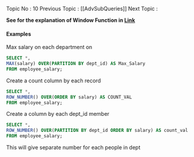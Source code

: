 Topic No : 10
Previous Topic : [[AdvSubQueries]]
Next Topic : 

**See for the explanation of Window Function in [Link](https://www.geeksforgeeks.org/window-functions-in-sql/)**

#### Examples

Max salary on each department on 
```SQL
SELECT *,
MAX(salary) OVER(PARTITION BY dept_id) AS Max_Salary
FROM employee_salary;
```

Create a count column by each record
```SQL
SELECT *,
ROW_NUMBER() OVER(ORDER BY salary) AS COUNT_VAL
FROM employee_salary;
```

Create a column by each dept_id member
```SQL
SELECT *,
ROW_NUMBER() OVER(PARTITION BY dept_id ORDER BY salary) AS count_val
FROM employee_salary;
```
This will give separate number for each people in dept

